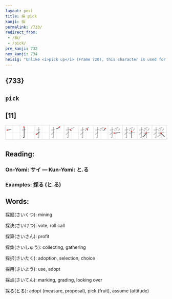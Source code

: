 ```yaml
---
layout: post
title: 採 pick
kanji: 採
permalink: /733/
redirect_from:
 - /採/
 - /pick/
pre_kanji: 732
nex_kanji: 734
heisig: "Unlike <i>pick up</i> (Frame 720), this character is used for <b>picking</b> fruits from trees. Its elements: <i>finger</i> . . . <i>grab</i>."
---
```


## {733}

## `pick`

## [11]

<div class="stroke"><img src="../images/E68EA1.png" /></div>

## Reading:

### On-Yomi: サイ &mdash; Kun-Yomi: と.る

### Examples: 採る (と.る)

## Words:

採掘(さいくつ): mining

採決(さいけつ): vote, roll call

採算(さいさん): profit

採集(さいしゅう): collecting, gathering

採択(さいたく): adoption, selection, choice

採用(さいよう): use, adopt

採点(さいてん): marking, grading, looking over

採る(とる): adopt (measure, proposal), pick (fruit), assume (attitude)
